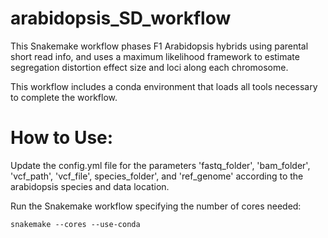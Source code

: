 # arabidopsis_SD_workflow
This Snakemake workflow phases F1 Arabidopsis hybrids using parental short read info, and uses a maximum likelihood framework to estimate segregation distortion effect size and loci along each chromosome.

This workflow includes a conda environment that loads all tools necessary to complete the workflow.

# How to Use:
Update the config.yml file for the parameters 'fastq_folder', 'bam_folder', 'vcf_path', 'vcf_file', species_folder', and 'ref_genome' according to the arabidopsis species and data location. 

Run the Snakemake workflow specifying the number of cores needed:

`snakemake --cores --use-conda`
